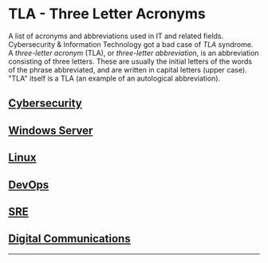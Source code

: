 # TLA - Three Letter Acronyms

A list of acronyms and abbreviations used in IT and related fields. Cybersecurity & Information Technology got a bad case of _TLA_ syndrome. A _three-letter acronym_ (TLA), or _three-letter abbreviation_, is an abbreviation consisting of three letters. These are usually the initial letters of the words of the phrase abbreviated, and are written in capital letters (upper case). "TLA" itself is a TLA (an example of an autological abbreviation).

## [Cybersecurity](TLA/cybersecurity.md)

## [Windows Server](TLA/windows.md)

## [Linux](TLA/linux.md)

## [DevOps](TLA/devops.md)

## [SRE](TLA/sre.md)

## [Digital Communications](TLA/digital-communications.md)

---
